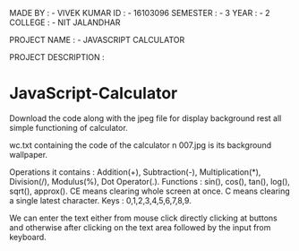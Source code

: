 MADE BY : - VIVEK KUMAR
ID      : - 16103096
SEMESTER : - 3
YEAR    : - 2
COLLEGE : - NIT JALANDHAR

PROJECT NAME : - JAVASCRIPT CALCULATOR

PROJECT DESCRIPTION :

# JavaScript-Calculator
Download the code along with the jpeg file for display background rest all simple functioning of calculator.

wc.txt containing the code of the calculator n 007.jpg is its background wallpaper.

Operations it contains : Addition(+), Subtraction(-), Multiplication(*), Division(/), Modulus(%), Dot Operator(.).
Functions : sin(), cos(), tan(), log(), sqrt(), approx().
CE means clearing whole screen at once.
C means clearing a single latest character.
Keys : 0,1,2,3,4,5,6,7,8,9.

We can enter the text either from mouse click directly clicking at buttons and otherwise after clicking on the text area followed by the input from keyboard.
